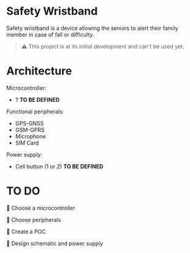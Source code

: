 # Safety Wristband
Safety wristband is a device allowing the seniors to alert their family member in case of fall or difficulty.

> :warning:  This project is at its initial development and can't be used yet.
# Architecture
Microcontroller:
- ? **TO BE DEFINED**

Functional peripherals:
- GPS-GNSS
- GSM-GPRS
- Microphone
- SIM Card

Power supply:
- Cell button (1 or 2) **TO BE DEFINED**

# TO DO 
:triangular_flag_on_post: Choose a microcontroller

:triangular_flag_on_post: Choose peripherals

:triangular_flag_on_post: Create a POC

:triangular_flag_on_post: Design schematic and power supply

